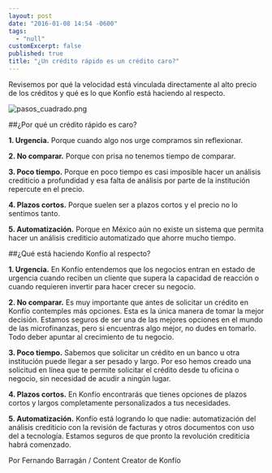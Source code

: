 ```yaml
---
layout: post
date: "2016-01-08 14:54 -0600"
tags: 
  - "null"
customExcerpt: false
published: true
title: "¿Un crédito rápido es un crédito caro?"
---
```



Revisemos por qué la velocidad está vinculada directamente al alto precio de los créditos y qué es lo que Konfío está haciendo al respecto.

![pasos_cuadrado.png]({{site.baseurl}}/img/pasos_cuadrado.png)

##¿Por qué un crédito rápido es caro?

**1.	Urgencia.** Porque cuando algo nos urge compramos sin reflexionar.

**2.	No comparar.** Porque con prisa no tenemos tiempo de comparar.

**3.	Poco tiempo.** Porque en poco tiempo es casi imposible hacer un análisis crediticio a profundidad y esa falta de análisis por parte de la institución repercute en el precio.

**4.	Plazos cortos.** Porque suelen ser a plazos cortos y el precio no lo sentimos tanto.

**5.	Automatización.** Porque en México aún no existe un sistema que permita hacer un análisis crediticio automatizado que ahorre mucho tiempo.

##¿Qué está haciendo Konfío al respecto?

**1.	Urgencia.** En Konfío entendemos que los negocios entran en estado de urgencia cuando reciben un cliente que supera la capacidad de reacción o cuando requieren invertir para hacer crecer su negocio.

**2.	No comparar.** Es muy importante que antes de solicitar un crédito en Konfío contemples más opciones. Esta es la única manera de tomar la mejor decisión. Estamos seguros de ser una de las mejores opciones en el mundo de las microfinanzas, pero si encuentras algo mejor, no dudes en tomarlo. Todo deber apuntar al crecimiento de tu negocio.

**3.	Poco tiempo.** Sabemos que solicitar un crédito en un banco u otra institución puede llegar a ser pesado y largo. Por eso hemos creado una solicitud en línea que te permite solicitar el crédito desde tu oficina o negocio, sin necesidad de acudir a ningún lugar.

**4.	Plazos cortos.** En Konfío encontrarás que tienes opciones de plazos cortos y largos completamente personalizados a tus necesidades.

**5.	Automatización.** Konfío está logrando lo que nadie: automatización del análisis crediticio con la revisión  de facturas y otros documentos con uso del a tecnología. Estamos seguros de que pronto la revolución crediticia habrá comenzado.

Por Fernando Barragán / Content Creator de Konfío
